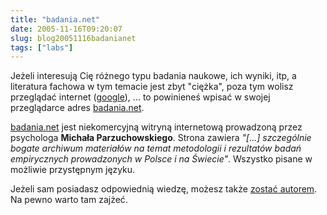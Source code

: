 ```yaml
---
title: "badania.net"
date: 2005-11-16T09:20:07
slug: blog20051116badanianet
tags: ["labs"]
---
```


Jeżeli interesują Cię różnego typu badania naukowe, ich wyniki, itp, a literatura fachowa w tym temacie jest zbyt "ciężka", poza tym wolisz przeglądać internet (<a href="http://www.google.pl/">google</a>), ... to powinieneś wpisać w swojej przeglądarce adres <a href="http://badania.net/">badania.net</a>.

<a href="http://badania.net/">badania.net</a> jest niekomercyjną witryną internetową prowadzoną przez psychologa <strong>Michała Parzuchowskiego</strong>. Strona zawiera <em>"[...] szczególnie bogate archiwum materiałów na temat metodologii i rezultatów badań empirycznych prowadzonych w Polsce i na Świecie"</em>. Wszystko pisane w możliwie przystępnym języku.

Jeżeli sam posiadasz odpowiednią wiedzę, możesz także <a href="http://badania.net/press/?page_id=40">zostać autorem</a>. Na pewno warto tam zajżeć.
